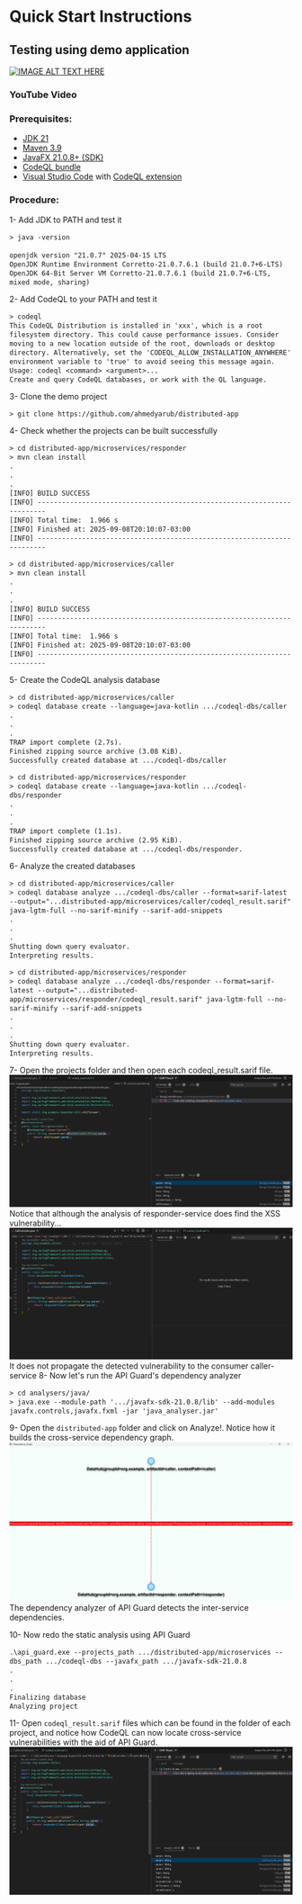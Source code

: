 # Quick Start Instructions
## Testing using demo application
[![IMAGE ALT TEXT HERE](https://img.youtube.com/vi/MFZpkyvSoWs/0.jpg)](https://www.youtube.com/watch?v=MFZpkyvSoWs)
### YouTube Video

### Prerequisites:
- [JDK 21](https://github.com/corretto/corretto-21/releases)
- [Maven 3.9](https://maven.apache.org/download.cgi)
- [JavaFX 21.0.8+ (SDK)](https://gluonhq.com/products/javafx/)
- [CodeQL bundle](https://github.com/github/codeql-action/releases/)
- [Visual Studio Code](https://code.visualstudio.com/Download) with [CodeQL extension](https://marketplace.visualstudio.com/items?itemName=GitHub.vscode-codeql)

### Procedure:

1- Add JDK to PATH and test it
```
> java -version

openjdk version "21.0.7" 2025-04-15 LTS
OpenJDK Runtime Environment Corretto-21.0.7.6.1 (build 21.0.7+6-LTS)
OpenJDK 64-Bit Server VM Corretto-21.0.7.6.1 (build 21.0.7+6-LTS, mixed mode, sharing)
```

2- Add CodeQL to your PATH and test it
```
> codeql
This CodeQL Distribution is installed in 'xxx', which is a root filesystem directory. This could cause performance issues. Consider moving to a new location outside of the root, downloads or desktop directory. Alternatively, set the 'CODEQL_ALLOW_INSTALLATION_ANYWHERE' environment variable to 'true' to avoid seeing this message again.
Usage: codeql <command> <argument>...
Create and query CodeQL databases, or work with the QL language.
```
3- Clone the demo project
```
> git clone https://github.com/ahmedyarub/distributed-app
```

4- Check whether the projects can be built successfully
```
> cd distributed-app/microservices/responder
> mvn clean install
.
.
.
[INFO] BUILD SUCCESS
[INFO] ------------------------------------------------------------------------
[INFO] Total time:  1.966 s
[INFO] Finished at: 2025-09-08T20:10:07-03:00
[INFO] ------------------------------------------------------------------------
```
```
> cd distributed-app/microservices/caller
> mvn clean install
.
.
.
[INFO] BUILD SUCCESS
[INFO] ------------------------------------------------------------------------
[INFO] Total time:  1.966 s
[INFO] Finished at: 2025-09-08T20:10:07-03:00
[INFO] ------------------------------------------------------------------------
```
5- Create the CodeQL analysis database
```
> cd distributed-app/microservices/caller
> codeql database create --language=java-kotlin .../codeql-dbs/caller
.
.
.
TRAP import complete (2.7s).
Finished zipping source archive (3.08 KiB).
Successfully created database at .../codeql-dbs/caller
```
```
> cd distributed-app/microservices/responder
> codeql database create --language=java-kotlin .../codeql-dbs/responder
.
.
.
TRAP import complete (1.1s).
Finished zipping source archive (2.95 KiB).
Successfully created database at .../codeql-dbs/responder.
```
6- Analyze the created databases
```
> cd distributed-app/microservices/caller
> codeql database analyze .../codeql-dbs/caller --format=sarif-latest --output="...distributed-app/microservices/caller/codeql_result.sarif" java-lgtm-full --no-sarif-minify --sarif-add-snippets
.
.
.
Shutting down query evaluator.
Interpreting results.
```
```
> cd distributed-app/microservices/responder
> codeql database analyze .../codeql-dbs/responder --format=sarif-latest --output="...distributed-app/microservices/responder/codeql_result.sarif" java-lgtm-full --no-sarif-minify --sarif-add-snippets
.
.
.
Shutting down query evaluator.
Interpreting results.
```
7- Open the projects folder and then open each codeql_result.sarif file.
![results11.png](images/results11.png)
Notice that although the analysis of responder-service does find the XSS vulnerability...
![results12.png](images/results12.png)
It does not propagate the detected vulnerability to the consumer caller-service
8- Now let's run the API Guard's dependency analyzer
```
> cd analysers/java/ 
> java.exe --module-path '.../javafx-sdk-21.0.8/lib' --add-modules javafx.controls,javafx.fxml -jar 'java_analyser.jar'
```
9- Open the `distributed-app` folder and click on Analyze!. Notice how it builds the cross-service dependency graph.
![dependecy_graph.png](images/dependecy_graph.png)
The dependency analyzer of API Guard detects the inter-service dependencies.

10- Now redo the static analysis using API Guard
```
.\api_guard.exe --projects_path .../distributed-app/microservices --dbs_path .../codeql-dbs --javafx_path .../javafx-sdk-21.0.8
.
.
.
Finalizing database
Analyzing project
```
11- Open `codeql_result.sarif` files which can be found in the folder of each project, and notice how CodeQL can now locate cross-service vulnerabilities with the aid of API Guard.
![results2.png](images/results2.png)
